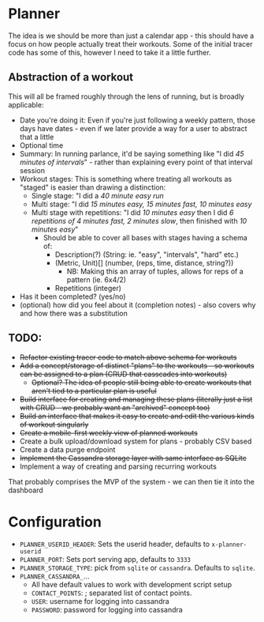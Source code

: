 # Planner

The idea is we should be more than just a calendar app - this should have a focus on how people actually treat their workouts. Some of the initial tracer code has some of this, however I need to take it a little further.

## Abstraction of a workout

This will all be framed roughly through the lens of running, but is broadly applicable:

- Date you're doing it: Even if you're just following a weekly pattern, those days have dates - even if we later provide a way for a user to abstract that a little
- Optional time
- Summary: In running parlance, it'd be saying something like "I did *45 minutes of intervals*" - rather than explaining every point of that interval session
- Workout stages: This is something where treating all workouts as "staged" is easier than drawing a distinction:
  - Single stage: "I did a *40 minute easy run*
  - Multi stage: "I did *15 minutes easy, 15 minutes fast, 10 minutes easy*
  - Multi stage with repetitions: "I did *10 minutes easy* then I did *6 repetitions of 4 minutes fast, 2 minutes slow*, then finished with *10 minutes easy*"
    - Should be able to cover all bases with stages having a schema of:
      - Description(?) (String: ie. "easy", "intervals", "hard" etc.) 
      - (Metric, Unit)[] (number, (reps, time, distance, string?))
        - NB: Making this an array of tuples, allows for reps of a pattern (ie. 6x4/2)
      - Repetitions (integer)
- Has it been completed? (yes/no)
- (optional) how did you feel about it (completion notes) - also covers why and how there was a substitution

## TODO:

- ~~Refactor existing tracer code to match above schema for workouts~~
- ~~Add a concept/storage of distinct "plans" to the workouts - so workouts can be assigned to a plan (CRUD that casscades into workouts)~~
  - ~~Optional? The idea of people still being able to create workouts that aren't tied to a particular plan is useful~~
- ~~Build interface for creating and managing these plans (literally just a list with CRUD - we probably want an "archived" concept too)~~
- ~~Build an interface that makes it easy to create and edit the various kinds of workout singularly~~
- ~~Create a mobile-first weekly view of planned workouts~~
- Create a bulk upload/download system for plans - probably CSV based
- Create a data purge endpoint
- ~~Implement the Cassandra storage layer with same interface as SQLite~~
- Implement a way of creating and parsing recurring workouts

That probably comprises the MVP of the system - we can then tie it into the dashboard

# Configuration

- `PLANNER_USERID_HEADER`: Sets the userid header, defaults to `x-planner-userid`
- `PLANNER_PORT`: Sets port serving app, defaults to `3333`
- `PLANNER_STORAGE_TYPE`: pick from `sqlite` or `cassandra`. Defaults to `sqlite`.
- `PLANNER_CASSANDRA_`...
  - All have default values to work with development script setup
  - `CONTACT_POINTS`: ; separated list of contact points.
  - `USER`: username for logging into cassandra
  - `PASSWORD`: password for logging into cassandra